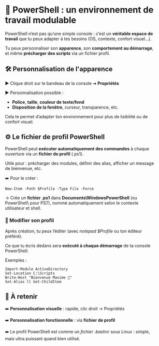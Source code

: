 # **🎨 PowerShell : un environnement de travail modulable**

PowerShell n’est pas qu’une simple console : c’est un **véritable espace de travail** que tu peux adapter à tes besoins (OS, contexte, confort visuel...).

Tu peux personnaliser son **apparence**, son **comportement au démarrage**, et même **précharger des scripts** via un fichier profil.



## **🛠️ Personnalisation de l'apparence**

▶️ Clique droit sur le bandeau de la console ➜ **Propriétés**

▶️ Personnalisation possible :

- **Police**, **taille**, **couleur de texte/fond**
- **Disposition de la fenêtre**, curseur, transparence, etc.

Cela te permet d’adapter ton environnement pour plus de lisibilité ou de confort visuel.



## **⚙️ Le fichier de profil PowerShell**

PowerShell peut **exécuter automatiquement des commandes** à chaque ouverture via un **fichier de profil** (.ps1).

Utile pour : précharger des modules, définir des alias, afficher un message de bienvenue, etc.

➡️ Pour le créer :

`New-Item -Path $Profile -Type File -Force`

→ Crée un **fichier .ps1** dans **Documents\WindowsPowerShell** (ou PowerShell\ pour PS7), nommé automatiquement selon le contexte utilisateur et shell.



### **📝 Modifier son profil**

Après création, tu peux l’éditer (avec *notepad $Profile* ou ton éditeur préféré).

Ce que tu écris dedans sera **exécuté à chaque démarrage** de ta console PowerShell.

Exemples :
```psh
Import-Module ActiveDirectory
Set-Location C:\Scripts
Write-Host "Bienvenue Maxime 👋"
Set-Alias ll Get-ChildItem
```


## **🧠 À retenir**

➡️ **Personnalisation visuelle** : rapide, clic droit → Propriétés

➡️ **Personnalisation fonctionnelle** : via **fichier de profil**

➡️ Le profil PowerShell est comme un *fichier .bashrc* sous Linux : simple, mais ultra puissant quand bien utilisé.


